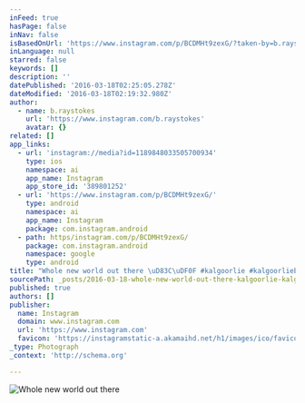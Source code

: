 ```yaml
---
inFeed: true
hasPage: false
inNav: false
isBasedOnUrl: 'https://www.instagram.com/p/BCDMHt9zexG/?taken-by=b.raystokes'
inLanguage: null
starred: false
keywords: []
description: ''
datePublished: '2016-03-18T02:25:05.278Z'
dateModified: '2016-03-18T02:19:32.980Z'
author:
  - name: b.raystokes
    url: 'https://www.instagram.com/b.raystokes'
    avatar: {}
related: []
app_links:
  - url: 'instagram://media?id=1189848033505700934'
    type: ios
    namespace: ai
    app_name: Instagram
    app_store_id: '389801252'
  - url: 'https://www.instagram.com/p/BCDMHt9zexG/'
    type: android
    namespace: ai
    app_name: Instagram
    package: com.instagram.android
  - path: https/instagram.com/p/BCDMHt9zexG/
    package: com.instagram.android
    namespace: google
    type: android
title: "Whole new world out there \uD83C\uDF0F #kalgoorlie #kalgoorlieboulder #photog #photographer #photooftheday #photography #underwaterphotography #underwater #underwaterportrait"
sourcePath: _posts/2016-03-18-whole-new-world-out-there-kalgoorlie-kalgoorlieboulder.md
published: true
authors: []
publisher:
  name: Instagram
  domain: www.instagram.com
  url: 'https://www.instagram.com'
  favicon: 'https://instagramstatic-a.akamaihd.net/h1/images/ico/favicon.ico/7cdab0872b15.ico'
_type: Photograph
_context: 'http://schema.org'

---
```

![Whole new world out there ](https://s3-us-west-2.amazonaws.com/the-grid-img/p/373fb0c8102320c97f1dd8f2eaa3e15d010dacdc.jpg)